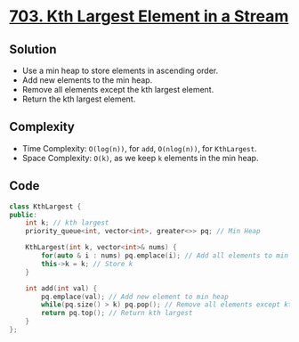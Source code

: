 # [703. Kth Largest Element in a Stream](https://leetcode.com/problems/kth-largest-element-in-a-stream/)

## Solution
- Use a min heap to store elements in ascending order.
- Add new elements to the min heap.
- Remove all elements except the kth largest element.
- Return the kth largest element.

## Complexity
- Time Complexity: `O(log(n))`, for `add`, `O(nlog(n))`, for `KthLargest`.
- Space Complexity: `O(k)`, as we keep `k` elements in the min heap.

## Code
```cpp
class KthLargest {
public:
    int k; // kth largest
    priority_queue<int, vector<int>, greater<>> pq; // Min Heap

    KthLargest(int k, vector<int>& nums) {
        for(auto & i : nums) pq.emplace(i); // Add all elements to min heap
        this->k = k; // Store k
    }

    int add(int val) {
        pq.emplace(val); // Add new element to min heap
        while(pq.size() > k) pq.pop(); // Remove all elements except kth largest
        return pq.top(); // Return kth largest
    }
};
```